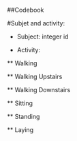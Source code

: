 

##Codebook

#Subjet and activity:

* Subject: integer id

* Activity:

** Walking

** Walking Upstairs

** Walking Downstairs

** Sitting

** Standing

** Laying

